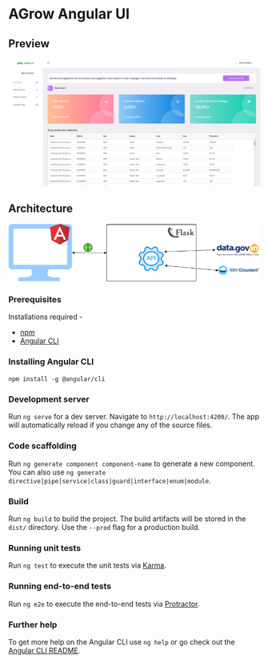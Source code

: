 # AGrow Angular UI

## Preview

[![N|Solid](https://github.com/bmk15897/agrow/blob/main/agrowFrontend/AngularUIScreenshot.png)](https://github.com/bmk15897/agrow/blob/main/agrowFrontend/AngularUIScreenshot.png)

## Architecture

![AGrow UI Application](https://github.com/bmk15897/agrow/blob/main/agrowFrontend/AGrowAngularUIArchitecture.png)

### Prerequisites

Installations required - 

- [npm](https://www.npmjs.com/)
- [Angular CLI](https://github.com/angular/angular-cli)

### Installing Angular CLI

```
npm install -g @angular/cli
```

### Development server

Run `ng serve` for a dev server. Navigate to `http://localhost:4200/`. The app will automatically reload if you change any of the source files.

### Code scaffolding

Run `ng generate component component-name` to generate a new component. You can also use `ng generate directive|pipe|service|class|guard|interface|enum|module`.

### Build

Run `ng build` to build the project. The build artifacts will be stored in the `dist/` directory. Use the `--prod` flag for a production build.

### Running unit tests

Run `ng test` to execute the unit tests via [Karma](https://karma-runner.github.io).

### Running end-to-end tests

Run `ng e2e` to execute the end-to-end tests via [Protractor](http://www.protractortest.org/).

### Further help

To get more help on the Angular CLI use `ng help` or go check out the [Angular CLI README](https://github.com/angular/angular-cli/blob/master/README.md).
